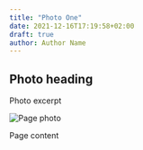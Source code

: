 ```yaml
---
title: "Photo One"
date: 2021-12-16T17:19:58+02:00
draft: true
author: Author Name
---
```


## Photo heading

Photo excerpt

![Page photo](/photos/placehold-500-300.jpg)

Page content